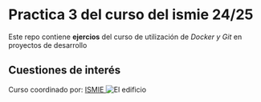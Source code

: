 # Practica 3 del curso del ismie 24/25

Este repo contiene  **ejercios** del curso de utilización  de  *Docker y Git* en proyectos de desarrollo

## Cuestiones de interés

Curso coordinado por:  [ISMIE ](https://innovacionyformacion.educa.madrid.org/centros/ISMIE)
![El edificio](https://innovacionyformacion.educa.madrid.org/sites/default/files/2021-07/IMG-20210722-WA0003.jpg)

